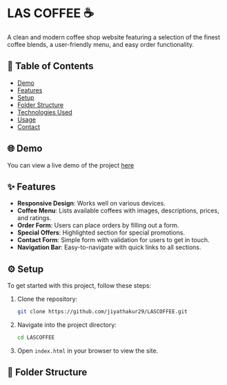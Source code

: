 # LAS COFFEE ☕
A clean and modern coffee shop website featuring a selection of the finest coffee blends, a user-friendly menu, and easy order functionality.

## 📑 Table of Contents
- [Demo](#demo)
- [Features](#features)
- [Setup](#setup)
- [Folder Structure](#folder-structure)
- [Technologies Used](#technologies-used)
- [Usage](#usage)
- [Contact](#contact)

## 🌐 Demo
You can view a live demo of the project [here](https://yourwebsite.com)

## ✨ Features
- **Responsive Design**: Works well on various devices.
- **Coffee Menu**: Lists available coffees with images, descriptions, prices, and ratings.
- **Order Form**: Users can place orders by filling out a form.
- **Special Offers**: Highlighted section for special promotions.
- **Contact Form**: Simple form with validation for users to get in touch.
- **Navigation Bar**: Easy-to-navigate with quick links to all sections.

## ⚙️ Setup
To get started with this project, follow these steps:

1. Clone the repository:
    ```bash
    git clone https://github.com/jiyathakur29/LASCOFFEE.git
    ```

2. Navigate into the project directory:
    ```bash
    cd LASCOFFEE
    ```

3. Open `index.html` in your browser to view the site.

## 📁 Folder Structure
